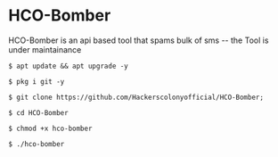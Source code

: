 # HCO-Bomber
HCO-Bomber is an api based tool that spams bulk of sms -- the Tool is under maintainance


```
$ apt update && apt upgrade -y

$ pkg i git -y

$ git clone https://github.com/Hackerscolonyofficial/HCO-Bomber; 

$ cd HCO-Bomber 

$ chmod +x hco-bomber

$ ./hco-bomber
```
